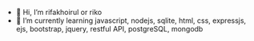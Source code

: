 - 👋 Hi, I’m rifakhoirul or riko
- 🌱 I’m currently learning javascript, nodejs, sqlite, html, css, expressjs, ejs, bootstrap, jquery, restful API, postgreSQL, mongodb

<!---
rifakhoirul/rifakhoirul is a ✨ special ✨ repository because its `README.md` (this file) appears on your GitHub profile.
You can click the Preview link to take a look at your changes.
--->
